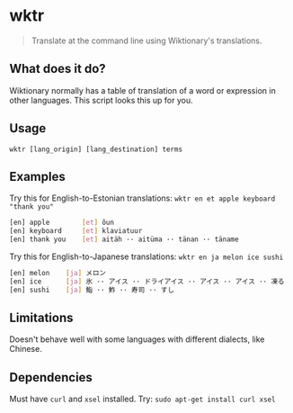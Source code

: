 # wktr

> Translate at the command line using Wiktionary's translations.

## What does it do?
Wiktionary normally has a table of translation of a word or expression in other languages. This script looks this up for you. 

## Usage
`wktr [lang_origin] [lang_destination] terms`

## Examples
Try this for English-to-Estonian translations:
`wktr en et apple keyboard "thank you"`

```bash
[en] apple        [et] õun
[en] keyboard     [et] klaviatuur
[en] thank you    [et] aitäh ·· aitüma ·· tänan ·· täname
```

Try this for English-to-Japanese translations:
`wktr en ja melon ice sushi`

```bash
[en] melon    [ja] メロン
[en] ice      [ja] 氷 ·· アイス ·· ドライアイス ·· アイス ·· アイス ·· 凍る
[en] sushi    [ja] 鮨 ·· 鮓 ·· 寿司 ·· すし
```

## Limitations
Doesn't behave well with some languages with different dialects, like Chinese.

## Dependencies
Must have `curl` and `xsel` installed. Try:
`sudo apt-get install curl xsel`

